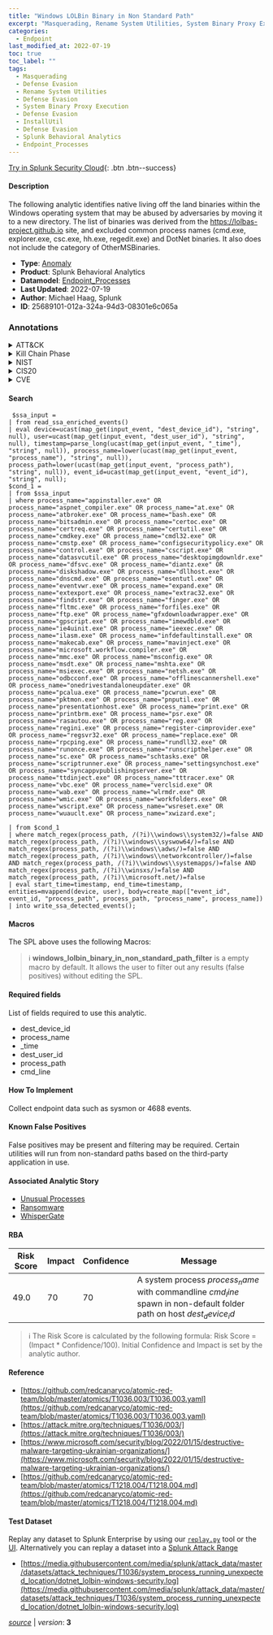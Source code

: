 ```yaml
---
title: "Windows LOLBin Binary in Non Standard Path"
excerpt: "Masquerading, Rename System Utilities, System Binary Proxy Execution, InstallUtil"
categories:
  - Endpoint
last_modified_at: 2022-07-19
toc: true
toc_label: ""
tags:
  - Masquerading
  - Defense Evasion
  - Rename System Utilities
  - Defense Evasion
  - System Binary Proxy Execution
  - Defense Evasion
  - InstallUtil
  - Defense Evasion
  - Splunk Behavioral Analytics
  - Endpoint_Processes
---
```




[Try in Splunk Security Cloud](https://www.splunk.com/en_us/cyber-security.html){: .btn .btn--success}

#### Description

The following analytic identifies native living off the land binaries within the Windows operating system that may be abused by adversaries by moving it to a new directory. The list of binaries was derived from the https://lolbas-project.github.io site, and excluded common process names (cmd.exe, explorer.exe, csc.exe, hh.exe, regedit.exe) and DotNet binaries. It also does not include the category of OtherMSBinaries.

- **Type**: [Anomaly](https://github.com/splunk/security_content/wiki/Detection-Analytic-Types)
- **Product**: Splunk Behavioral Analytics
- **Datamodel**: [Endpoint_Processes](https://docs.splunk.com/Documentation/CIM/latest/User/EndpointProcesses)
- **Last Updated**: 2022-07-19
- **Author**: Michael Haag, Splunk
- **ID**: 25689101-012a-324a-94d3-08301e6c065a

### Annotations
<details>
  <summary>ATT&CK</summary>

<div markdown="1">

#### [ATT&CK](https://attack.mitre.org/)

| ID          | Technique   | Tactic         |
| ----------- | ----------- |--------------- |
| [T1036](https://attack.mitre.org/techniques/T1036/) | Masquerading | Defense Evasion |

| [T1036.003](https://attack.mitre.org/techniques/T1036/003/) | Rename System Utilities | Defense Evasion |

| [T1218](https://attack.mitre.org/techniques/T1218/) | System Binary Proxy Execution | Defense Evasion |

| [T1218.004](https://attack.mitre.org/techniques/T1218/004/) | InstallUtil | Defense Evasion |

</div>
</details>


<details>
  <summary>Kill Chain Phase</summary>

<div markdown="1">

* Actions on Objectives


</div>
</details>


<details>
  <summary>NIST</summary>

<div markdown="1">

* PR.PT
* DE.CM



</div>
</details>

<details>
  <summary>CIS20</summary>

<div markdown="1">

* CIS 8



</div>
</details>

<details>
  <summary>CVE</summary>

<div markdown="1">


</div>
</details>


#### Search

```
 $ssa_input = 
| from read_ssa_enriched_events() 
| eval device=ucast(map_get(input_event, "dest_device_id"), "string", null), user=ucast(map_get(input_event, "dest_user_id"), "string", null), timestamp=parse_long(ucast(map_get(input_event, "_time"), "string", null)), process_name=lower(ucast(map_get(input_event, "process_name"), "string", null)), process_path=lower(ucast(map_get(input_event, "process_path"), "string", null)), event_id=ucast(map_get(input_event, "event_id"), "string", null);
$cond_1 = 
| from $ssa_input 
| where process_name="appinstaller.exe" OR process_name="aspnet_compiler.exe" OR process_name="at.exe" OR process_name="atbroker.exe" OR process_name="bash.exe" OR process_name="bitsadmin.exe" OR process_name="certoc.exe" OR process_name="certreq.exe" OR process_name="certutil.exe" OR process_name="cmdkey.exe" OR process_name="cmdl32.exe" OR process_name="cmstp.exe" OR process_name="configsecuritypolicy.exe" OR process_name="control.exe" OR process_name="cscript.exe" OR process_name="datasvcutil.exe" OR process_name="desktopimgdownldr.exe" OR process_name="dfsvc.exe" OR process_name="diantz.exe" OR process_name="diskshadow.exe" OR process_name="dllhost.exe" OR process_name="dnscmd.exe" OR process_name="esentutl.exe" OR process_name="eventvwr.exe" OR process_name="expand.exe" OR process_name="extexport.exe" OR process_name="extrac32.exe" OR process_name="findstr.exe" OR process_name="finger.exe" OR process_name="fltmc.exe" OR process_name="forfiles.exe" OR process_name="ftp.exe" OR process_name="gfxdownloadwrapper.exe" OR process_name="gpscript.exe" OR process_name="imewdbld.exe" OR process_name="ie4uinit.exe" OR process_name="ieexec.exe" OR process_name="ilasm.exe" OR process_name="infdefaultinstall.exe" OR process_name="makecab.exe" OR process_name="mavinject.exe" OR process_name="microsoft.workflow.compiler.exe" OR process_name="mmc.exe" OR process_name="msconfig.exe" OR process_name="msdt.exe" OR process_name="mshta.exe" OR process_name="msiexec.exe" OR process_name="netsh.exe" OR process_name="odbcconf.exe" OR process_name="offlinescannershell.exe" OR process_name="onedrivestandaloneupdater.exe" OR process_name="pcalua.exe" OR process_name="pcwrun.exe" OR process_name="pktmon.exe" OR process_name="pnputil.exe" OR process_name="presentationhost.exe" OR process_name="print.exe" OR process_name="printbrm.exe" OR process_name="psr.exe" OR process_name="rasautou.exe" OR process_name="reg.exe" OR process_name="regini.exe" OR process_name="register-cimprovider.exe" OR process_name="regsvr32.exe" OR process_name="replace.exe" OR process_name="rpcping.exe" OR process_name="rundll32.exe" OR process_name="runonce.exe" OR process_name="runscripthelper.exe" OR process_name="sc.exe" OR process_name="schtasks.exe" OR process_name="scriptrunner.exe" OR process_name="settingsynchost.exe" OR process_name="syncappvpublishingserver.exe" OR process_name="ttdinject.exe" OR process_name="tttracer.exe" OR process_name="vbc.exe" OR process_name="verclsid.exe" OR process_name="wab.exe" OR process_name="wlrmdr.exe" OR process_name="wmic.exe" OR process_name="workfolders.exe" OR process_name="wscript.exe" OR process_name="wsreset.exe" OR process_name="wuauclt.exe" OR process_name="xwizard.exe";

| from $cond_1 
| where match_regex(process_path, /(?i)\\windows\\system32/)=false AND match_regex(process_path, /(?i)\\windows\\syswow64/)=false AND match_regex(process_path, /(?i)\\windows\\adws/)=false AND match_regex(process_path, /(?i)\\windows\\networkcontroller/)=false AND match_regex(process_path, /(?i)\\windows\\systemapps/)=false AND match_regex(process_path, /(?i)\\winsxs/)=false AND match_regex(process_path, /(?i)\\microsoft.net/)=false 
| eval start_time=timestamp, end_time=timestamp, entities=mvappend(device, user), body=create_map(["event_id", event_id, "process_path", process_path, "process_name", process_name]) 
| into write_ssa_detected_events();
```

#### Macros
The SPL above uses the following Macros:

> :information_source:
> **windows_lolbin_binary_in_non_standard_path_filter** is a empty macro by default. It allows the user to filter out any results (false positives) without editing the SPL.



#### Required fields
List of fields required to use this analytic.
* dest_device_id
* process_name
* _time
* dest_user_id
* process_path
* cmd_line



#### How To Implement
Collect endpoint data such as sysmon or 4688 events.
#### Known False Positives
False positives may be present and filtering may be required. Certain utilities will run from non-standard paths based on the third-party application in use.

#### Associated Analytic Story
* [Unusual Processes](/stories/unusual_processes)
* [Ransomware](/stories/ransomware)
* [WhisperGate](/stories/whispergate)




#### RBA

| Risk Score  | Impact      | Confidence   | Message      |
| ----------- | ----------- |--------------|--------------|
| 49.0 | 70 | 70 | A system process $process_name$ with commandline $cmd_line$ spawn in non-default folder path on host $dest_device_id$ |


> :information_source:
> The Risk Score is calculated by the following formula: Risk Score = (Impact * Confidence/100). Initial Confidence and Impact is set by the analytic author.


#### Reference

* [https://github.com/redcanaryco/atomic-red-team/blob/master/atomics/T1036.003/T1036.003.yaml](https://github.com/redcanaryco/atomic-red-team/blob/master/atomics/T1036.003/T1036.003.yaml)
* [https://attack.mitre.org/techniques/T1036/003/](https://attack.mitre.org/techniques/T1036/003/)
* [https://www.microsoft.com/security/blog/2022/01/15/destructive-malware-targeting-ukrainian-organizations/](https://www.microsoft.com/security/blog/2022/01/15/destructive-malware-targeting-ukrainian-organizations/)
* [https://github.com/redcanaryco/atomic-red-team/blob/master/atomics/T1218.004/T1218.004.md](https://github.com/redcanaryco/atomic-red-team/blob/master/atomics/T1218.004/T1218.004.md)



#### Test Dataset
Replay any dataset to Splunk Enterprise by using our [`replay.py`](https://github.com/splunk/attack_data#using-replaypy) tool or the [UI](https://github.com/splunk/attack_data#using-ui).
Alternatively you can replay a dataset into a [Splunk Attack Range](https://github.com/splunk/attack_range#replay-dumps-into-attack-range-splunk-server)

* [https://media.githubusercontent.com/media/splunk/attack_data/master/datasets/attack_techniques/T1036/system_process_running_unexpected_location/dotnet_lolbin-windows-security.log](https://media.githubusercontent.com/media/splunk/attack_data/master/datasets/attack_techniques/T1036/system_process_running_unexpected_location/dotnet_lolbin-windows-security.log)



[*source*](https://github.com/splunk/security_content/tree/develop/detections/endpoint/windows_lolbin_binary_in_non_standard_path.yml) \| *version*: **3**